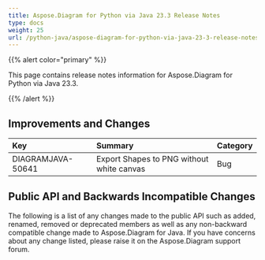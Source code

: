 ```yaml
---
title: Aspose.Diagram for Python via Java 23.3 Release Notes
type: docs
weight: 25
url: /python-java/aspose-diagram-for-python-via-java-23-3-release-notes/
---
```


{{% alert color="primary" %}}

This page contains release notes information for Aspose.Diagram for Python via Java 23.3.

{{% /alert %}}
## **Improvements and Changes** ##

|**Key**|**Summary**|**Category**|
| :- | :- | :- |
|DIAGRAMJAVA-50641|Export Shapes to PNG without white canvas|Bug|

## **Public API and Backwards Incompatible Changes**
The following is a list of any changes made to the public API such as added, renamed, removed or deprecated members as well as any non-backward compatible change made to Aspose.Diagram for Java. If you have concerns about any change listed, please raise it on the Aspose.Diagram support forum.

